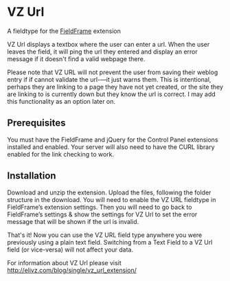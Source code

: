 VZ Url
======

A fieldtype for the [FieldFrame](http://brandon-kelly.com/fieldframe) extension

VZ Url displays a textbox where the user can enter a url. When the user leaves the field, it will ping the url they entered and display an error message if it doesn't find a valid webpage there.

Please note that VZ URL will not prevent the user from saving their weblog entry if if cannot validate the url-—it just warns them. This is intentional, perhaps they are linking to a page they have not yet created, or the site they are linking to is currently down but they know the url is correct. I may add this functionality as an option later on.

Prerequisites
-------------

You must have the FieldFrame and jQuery for the Control Panel extensions installed and enabled. Your server will also need to have the CURL library enabled for the link checking to work.

Installation
------------

Download and unzip the extension. Upload the files, following the folder structure in the download. You will need to enable the VZ URL fieldtype in FieldFrame’s extension settings. Then you will need to go back to FieldFrame’s settings & show the settings for VZ Url to set the error message that will be shown if the url is invalid.

That's it! Now you can use the VZ URL field type anywhere you were previously using a plain text field. Switching from a Text Field to a VZ Url field (or vice-versa) will not affect your data.

For information about VZ Url please visit http://elivz.com/blog/single/vz_url_extension/